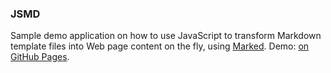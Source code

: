 ### JSMD

Sample demo application on how to use JavaScript to transform Markdown template files into Web page content on the fly, using [Marked](https://github.com/chjj/marked).
Demo: [on GitHub Pages](https://alexburchak.github.io/jsmd).
